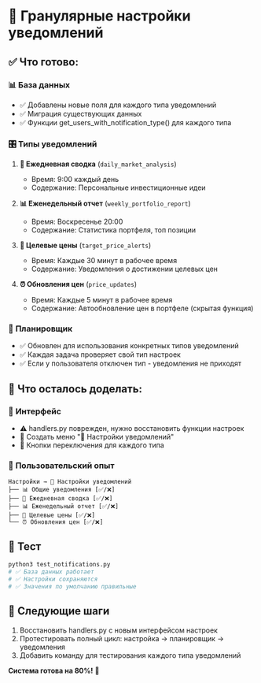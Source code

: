 # 🔔 Гранулярные настройки уведомлений

## ✅ Что готово:

### 📊 **База данных**
- ✅ Добавлены новые поля для каждого типа уведомлений
- ✅ Миграция существующих данных
- ✅ Функции get_users_with_notification_type() для каждого типа

### 🎛️ **Типы уведомлений**
1. **🌅 Ежедневная сводка** (`daily_market_analysis`)
   - Время: 9:00 каждый день
   - Содержание: Персональные инвестиционные идеи

2. **📊 Еженедельный отчет** (`weekly_portfolio_report`)
   - Время: Воскресенье 20:00
   - Содержание: Статистика портфеля, топ позиции

3. **🎯 Целевые цены** (`target_price_alerts`)
   - Время: Каждые 30 минут в рабочее время
   - Содержание: Уведомления о достижении целевых цен

4. **⏰ Обновления цен** (`price_updates`)
   - Время: Каждые 5 минут в рабочее время
   - Содержание: Автообновление цен в портфеле (скрытая функция)

### 🤖 **Планировщик**
- ✅ Обновлен для использования конкретных типов уведомлений
- ✅ Каждая задача проверяет свой тип настроек
- ✅ Если у пользователя отключен тип - уведомления не приходят

## 🚧 Что осталось доделать:

### 🎨 **Интерфейс**
- ⚠️ handlers.py поврежден, нужно восстановить функции настроек
- 📝 Создать меню "🔔 Настройки уведомлений"
- 🔘 Кнопки переключения для каждого типа

### 📱 **Пользовательский опыт**
```
Настройки → 🔔 Настройки уведомлений
├── 📊 Общие уведомления [✅/❌]
├── 🌅 Ежедневная сводка [✅/❌]
├── 📊 Еженедельный отчет [✅/❌]
├── 🎯 Целевые цены [✅/❌]
└── ⏰ Обновления цен [✅/❌]
```

## 🧪 **Тест**
```bash
python3 test_notifications.py
# ✅ База данных работает
# ✅ Настройки сохраняются
# ✅ Значения по умолчанию правильные
```

## 🎯 **Следующие шаги**
1. Восстановить handlers.py с новым интерфейсом настроек
2. Протестировать полный цикл: настройка → планировщик → уведомления
3. Добавить команду для тестирования каждого типа уведомлений

**Система готова на 80%!** 🚀
